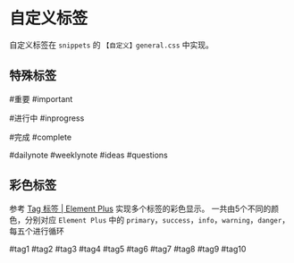 # 自定义标签

自定义标签在 `snippets` 的 `【自定义】general.css` 中实现。

## 特殊标签

#重要 #important

#进行中 #inprogress

#完成 #complete

#dailynote #weeklynote #ideas #questions


## 彩色标签

参考 [Tag 标签 | Element Plus](https://element-plus.gitee.io/zh-CN/component/tag.html) 实现多个标签的彩色显示。
一共由5个不同的颜色，分别对应 `Element Plus` 中的 `primary`，`success`，`info`，`warning`，`danger`，每五个进行循环

#tag1 #tag2 #tag3 #tag4 #tag5 #tag6 #tag7 #tag8 #tag9 #tag10 




